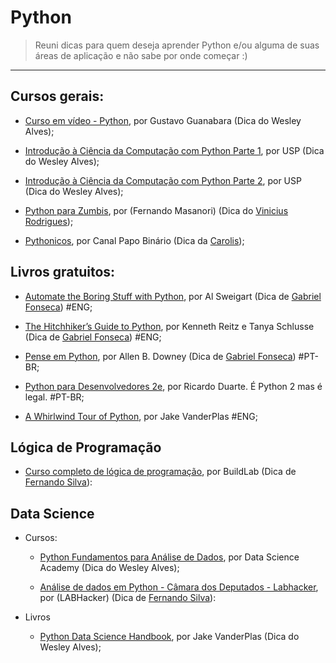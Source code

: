  # Python

> Reuni dicas para quem deseja aprender Python e/ou alguma de suas áreas de aplicação e não sabe por onde começar :)

---
## Cursos gerais:

- [Curso em vídeo - Python](https://www.youtube.com/playlist?list=PLvE-ZAFRgX8hnECDn1v9HNTI71veL3oW0), por Gustavo Guanabara (Dica do Wesley Alves);
    
- [Introdução à Ciência da Computação com Python Parte 1](https://www.coursera.org/learn/ciencia-computacao-python-conceitos), por USP (Dica do Wesley Alves);
  
- [Introdução à Ciência da Computação com Python Parte 2](https://www.coursera.org/learn/ciencia-computacao-python-conceitos-2), por USP (Dica do Wesley Alves);  

- [Python para Zumbis](https://www.youtube.com/watch?v=YO58tXerKDc&list=PLUukMN0DTKCtbzhbYe2jdF4cr8MOWClXc), por (Fernando Masanori) (Dica do [Vinicius Rodrigues](https://twitter.com/suburbanizar));
  
- [Pythonicos](https://www.youtube.com/watch?v=esW-3ZfatyM&list=PLIfZMtpPYFP4seAqp3K96-PPVFCgX6Zlg&ab_channel=PapoBin%C3%A1rio), por Canal Papo Binário (Dica da [Carolis](https://twitter.com/caroliscaroles));

## Livros gratuitos:
- [Automate the Boring Stuff with Python](https://automatetheboringstuff.com/), por Al Sweigart (Dica de [Gabriel Fonseca](https://github.com/gabriel19913)) #ENG;

- [The Hitchhiker’s Guide to Python](https://docs.python-guide.org/), por Kenneth Reitz e Tanya Schlusse (Dica de [Gabriel Fonseca](https://github.com/gabriel19913)) #ENG;

- [Pense em Python](https://penseallen.github.io/PensePython2e/), por Allen B. Downey (Dica de [Gabriel Fonseca](https://github.com/gabriel19913)) #PT-BR;

- [Python para Desenvolvedores 2e](https://ricardoduarte.github.io/python-para-desenvolvedores/), por Ricardo Duarte. É Python 2 mas é legal. #PT-BR;

- [A Whirlwind Tour of Python](https://jakevdp.github.io/WhirlwindTourOfPython/), por Jake VanderPlas  #ENG;

## Lógica de Programação

- [Curso completo de lógica de programação](https://buildlab.com.br/aprenda-a-programar/), por BuildLab (Dica de [Fernando Silva](https://twitter.com/fernandomigas)): 


## Data Science

- Cursos:
   - [Python Fundamentos para Análise de Dados](https://www.datascienceacademy.com.br/course?courseid=python-fundamentos), por Data Science Academy (Dica do Wesley Alves);  
   
   - [Análise de dados em Python - Câmara dos Deputados - Labhacker](https://www.youtube.com/playlist?list=PLqiFjCF_dtcymXtdjwAP4s7tRoW4CYwnH), por (LABHacker) (Dica de [Fernando Silva](https://twitter.com/fernandomigas)):
    
- Livros
   - [Python Data Science Handbook](https://github.com/jakevdp/PythonDataScienceHandbook), por Jake VanderPlas (Dica do Wesley Alves);  
